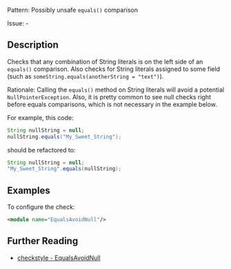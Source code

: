 Pattern: Possibly unsafe `equals()` comparison

Issue: -

## Description

Checks that any combination of String literals is on the left side of an `equals()` comparison. Also checks for String literals assigned to some field (such as `someString.equals(anotherString = "text")`). 

Rationale: Calling the `equals()` method on String literals will avoid a potential `NullPointerException`. Also, it is pretty common to see null checks right before equals comparisons, which is not necessary in the example below. 

For example, this code: 


```java
String nullString = null;
nullString.equals("My_Sweet_String");
```
        

should be refactored to:


```java
String nullString = null;
"My_Sweet_String".equals(nullString);
```
        

## Examples

To configure the check: 


```xml
<module name="EqualsAvoidNull"/>
```

## Further Reading

* [checkstyle - EqualsAvoidNull](https://checkstyle.sourceforge.io/checks/coding/equalsavoidnull.html#EqualsAvoidNull)
